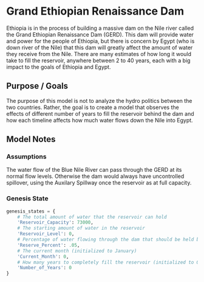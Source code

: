 # Grand Ethiopian Renaissance Dam
Ethiopia is in the process of building a massive dam on the Nile river called the Grand Ethiopian Renaissance Dam (GERD). This dam will provide water and power for the people of Ethiopia, but there is concern by Egypt (who is down river of the Nile) that this dam will greatly affect the amount of water they receive from the Nile. There are many estimates of how long it would take to fill the reservoir, anywhere between 2 to 40 years, each with a big impact to the goals of Ethiopia and Egypt.

## Purpose / Goals
The purpose of this model is not to analyze the hydro politics between the two countries. Rather, the goal is to create a model that observes the effects of different number of years to fill the reservoir behind the dam and how each timeline affects how much water flows down the Nile into Egypt.

## Model Notes
### Assumptions
The water flow of the Blue Nile River can pass through the GERD at its normal flow levels. Otherwise the dam would always have uncontrolled spillover, using the Auxilary Spillway once the reservoir as at full capacity.

### Genesis State
``` python
genesis_states = {
    # The total amount of water that the reservoir can hold
    'Reservoir_Capacity': 73000,
    # The starting amount of water in the reservoir
    'Reservoir_Level': 0,
    # Percentage of water flowing through the dam that should be held back in order to fill the reservoir
    'Reserve_Percent': .05,
    # The current month (initialized to January)
    'Current_Month': 0,
    # How many years to completely fill the reservoir (initialized to 0)
    'Number_of_Years': 0               
}
```